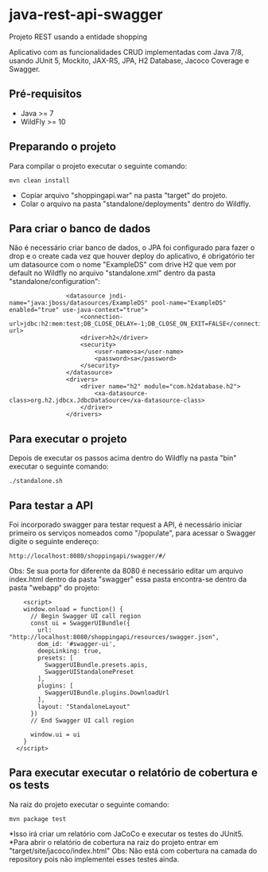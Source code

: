 # java-rest-api-swagger
Projeto REST usando a entidade shopping

Aplicativo com as funcionalidades CRUD implementadas com Java 7/8, usando JUnit 5, Mockito, JAX-RS, JPA, H2 Database, Jacoco Coverage e Swagger.

## Pré-requisitos

* Java >= 7
* WildFly >= 10

## Preparando o projeto

Para compilar o projeto executar o seguinte comando:
```
mvn clean install
```
* Copiar arquivo "shoppingapi.war" na pasta "target" do projeto.
* Colar o arquivo na pasta "standalone/deployments" dentro do Wildfly.


## Para criar o banco de dados
Não é necessário criar banco de dados, o JPA foi configurado para fazer o drop e o create cada vez que houver deploy do aplicativo, é obrigatório ter um datasource com o nome "ExampleDS" com drive H2 que vem por default no Wildfly no arquivo "standalone.xml" dentro da pasta "standalone/configuration":
```
                <datasource jndi-name="java:jboss/datasources/ExampleDS" pool-name="ExampleDS" enabled="true" use-java-context="true">
                    <connection-url>jdbc:h2:mem:test;DB_CLOSE_DELAY=-1;DB_CLOSE_ON_EXIT=FALSE</connection-url>
                    <driver>h2</driver>
                    <security>
                        <user-name>sa</user-name>
                        <password>sa</password>
                    </security>
                </datasource>
                <drivers>
                    <driver name="h2" module="com.h2database.h2">
                        <xa-datasource-class>org.h2.jdbcx.JdbcDataSource</xa-datasource-class>
                    </driver>
                </drivers>
```

## Para executar o projeto
Depois de executar os passos acima dentro do Wildfly na pasta "bin" executar o seguinte comando:
```
./standalone.sh
```
## Para testar a API
Foi incorporado swagger para testar request a API, é necessário iniciar primeiro os serviços nomeados como "/populate", para acessar o Swagger digite o seguinte endereço:
```
http://localhost:8080/shoppingapi/swagger/#/
```
Obs: Se sua porta for diferente da 8080 é necessário editar um arquivo index.html dentro da pasta "swagger" essa pasta encontra-se dentro da pasta "webapp" do projeto:
```
    <script>
    window.onload = function() {
      // Begin Swagger UI call region
      const ui = SwaggerUIBundle({
        url: "http://localhost:8080/shoppingapi/resources/swagger.json",
        dom_id: '#swagger-ui',
        deepLinking: true,
        presets: [
          SwaggerUIBundle.presets.apis,
          SwaggerUIStandalonePreset
        ],
        plugins: [
          SwaggerUIBundle.plugins.DownloadUrl
        ],
        layout: "StandaloneLayout"
      })
      // End Swagger UI call region

      window.ui = ui
    }
  </script>
```
## Para executar executar o relatório de cobertura e os tests
Na raiz do projeto executar o seguinte comando:
```
mvn package test
```
*Isso irá criar um relatório com JaCoCo e executar os testes do JUnit5.
*Para abrir o relatório de cobertura na raiz do projeto entrar em "target/site/jacoco/index.html"
Obs: Não está com cobertura na camada do repository pois não implementei esses testes ainda.
